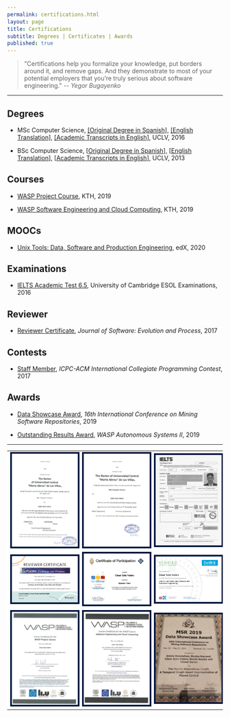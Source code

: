 ```yaml
---
permalink: certifications.html
layout: page
title: Certifications
subtitle: Degrees | Certificates | Awards
published: true
---
```


> "Certifications help you formalize your knowledge, put borders around it, and remove gaps. And they demonstrate to most of your potential employers that you’re truly serious about software engineering."
> -- <cite>Yegor Bugayenko</cite>

---

## Degrees

- MSc Computer Science,  [\[Original Degree in Spanish\]](), [\[English Translation\]](../files/certificates/MSc_Degree_(certified)_eng.pdf), [\[Academic Transcripts in English\]](../files/certificates/MSc_Academis_Transcript-eng.pdf), UCLV, 2016

- BSc Computer Science, \[[Original Degree in Spanish](../files/certificates/BSc_Degree_Original.pdf)\], \[[English Translation](../files/certificates/BSc_Degree_(certified)_eng.pdf)\], \[[Academic Transcripts in English](../files/certificates/BSc_Academis_Transcript-eng.pdf)\], UCLV, 2013

## Courses

- [WASP Project Course](../files/certificates/Certificate_WASP_Project2019_Cesar.pdf), KTH, 2019

- [WASP Software Engineering and Cloud Computing](../files/certificates/Certificate_WASP_SECC2019_Cesar.pdf), KTH, 2019

## MOOCs

- [Unix Tools: Data, Software and Production Engineering](https://courses.edx.org/certificates/e922632cec44445ea8d1f534d64f7d8a), edX, 2020

## Examinations

- [IELTS Academic Test 6.5](../img/IETLS_Test_Report_Form.jpg), University of Cambridge ESOL Examinations, 2016

## Reviewer

- [Reviewer Certificate](https://onlinelibrary.wiley.com/journal/20477481), _Journal of Software: Evolution and Process_, 2017

## Contests

- [Staff Member](../files/certificates/2017_CertificateStaff_Caribbean_Finals_419972.pdf), _ICPC-ACM International Collegiate Programming Contest_, 2017 

## Awards

- [Data Showcase Award](), _16th International Conference on Mining Software Repositories_, 2019

- [Outstanding Results Award](), _WASP Autonomous Systems II_, 2019 

--- 

<table align="center">
   <tr width="100%" align="center" style="background-color:#FFF; border-top: 0px solid #cccccc;">
      <td width="33%" align="center">
      <a href="../files/certificates/BSc_Degree_(certified)_eng.pdf">
         <img src="../files/certificates/BSc_Degree_(certified)_eng.jpg" alt="BSc in Computer Science" width="100%" style="border:4px solid #021a40;"/>
      </a>
      </td>
      <td width="33%" align="center">
      <a href="../files/certificates/MSc_Degree_(certified)_eng.pdf">
         <img src="../files/certificates/MSc_Degree_(certified)_eng.jpg" alt="MSc in Computer Science" width="100%" style="border:4px solid #021a40;"/>
      </a>   
      </td>
      <td width="33%" align="center">
      <a href="../img/IETLS_Test_Report_Form.jpg">
         <img src="../img/IETLS_Test_Report_Form.jpg" alt="IELTS Test Report Form" width="100%" style="border:4px solid #021a40;"/>
      </a>
      </td>
   </tr>
   <!-- Another row -->
   <tr width="100%" align="center" style="background-color:#FFF; border-top: 0px solid #cccccc;">
      <td width="33%" align="center">
      <a href="../files/certificates/SMR_Certificate.pdf">
         <img src="../files/certificates/SMR_Certificate.jpg" alt="Reviewer Certificate" width="100%" style="border:4px solid #021a40;"/>
      </a>   
      </td>
      <td width="33%" align="center">
      <a href="../files/certificates/2017_CertificateStaff_Caribbean_Finals_419972.pdf">
         <img src="../files/certificates/2017_CertificateStaff_Caribbean_Finals_419972.jpg" alt="ICPC-ACM International Collegiate Programming Contest" width="100%" style="border:4px solid #021a40;"/>
       </a>
      </td>
      <td width="33%" align="center">
      <a href="https://courses.edx.org/certificates/e922632cec44445ea8d1f534d64f7d8a">
         <img src="../files/certificates/edX_UnixTx.png" alt="Unix Tools: Data, Software and Production Engineering" width="100%" style="border:4px solid #021a40;"/>
      </a>
      </td>
   </tr>   
   <!-- Another row -->
   <tr width="100%" align="center" style="background-color:#FFF; border-top: 0px solid #cccccc;">
      <td width="33%" align="center">
      <a href="../files/certificates/Certificate_WASP_Project2019_Cesar.pdf">
         <img src="../files/certificates/Certificate_WASP_Project2019_Cesar.jpg" alt="WASP Project Course" width="100%" style="border:4px solid #021a40;"/>
      </a>
      </td>
     <td width="33%" align="center">
     <a href="../files/certificates/Certificate_WASP_SECC2019_Cesar.pdf">
        <img src="../files/certificates/Certificate_WASP_SECC2019_Cesar.jpg" alt="WASP Software Engineering and Cloud Computing" width="100%" style="border:4px solid #021a40;"/>
     </a>
     </td>
     <td width="33%" align="center">
     <a href="../img/awards/MSR-2019.jpg">
        <img src="../img/awards/MSR-2019.jpg" alt="MSR Data Showcase Award" width="100%" style="border:4px solid #021a40;"/>
     </a>
     </td>
   </tr>
</table>